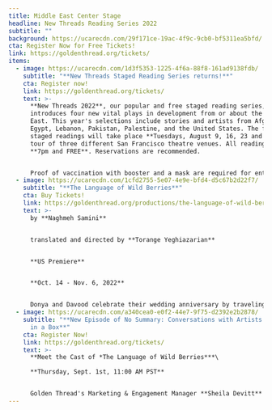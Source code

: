 ```yaml
---
title: Middle East Center Stage
headline: New Threads Reading Series 2022
subtitle: ""
background: https://ucarecdn.com/29f171ce-19ac-4f9c-9cb0-bf5311ea5bfd/
cta: Register Now for Free Tickets!
link: https://goldenthread.org/tickets/
items:
  - image: https://ucarecdn.com/1d3f5353-1225-4f6a-88f8-161ad9138fdb/
    subtitle: "**New Threads Staged Reading Series returns!**"
    cta: Register now!
    link: https://goldenthread.org/tickets/
    text: >-
      **New Threads 2022**, our popular and free staged reading series,
      introduces four new vital plays in development from or about the Middle
      East. This year's selections include stories and artists from Afghanistan,
      Egypt, Lebanon, Pakistan, Palestine, and the United States. The four
      staged readings will take place **Tuesdays, August 9, 16, 23 and 30** in a
      tour of three different San Francisco theatre venues. All readings are at
      **7pm and FREE**. Reservations are recommended. 


      Proof of vaccination with booster and a mask are required for entry.
  - image: https://ucarecdn.com/1cfd2755-5e07-4e9e-bfd4-d5c67b2d22f7/
    subtitle: "**The Language of Wild Berries**"
    cta: Buy Tickets!
    link: https://goldenthread.org/productions/the-language-of-wild-berries-2022/
    text: >-
      by **Naghmeh Samini** 


      translated and directed by **Torange Yeghiazarian** 


      **US Premiere**


      **Oct. 14 - Nov. 6, 2022**


      Donya and Davood celebrate their wedding anniversary by traveling to the same seaside town where they spent their honeymoon. But on this trip, their 10th anniversary, a mysterious young man is following them. Who is he? What does he want? Trying to solve the mystery of the young man throws Donya and Davood into a time warp recalling their past nine anniversary trips. They remember what they have forgotten. But will that be enough to save their marriage?
  - image: https://ucarecdn.com/a340cea0-e0f2-44e7-9f75-d2392e2b2878/
    subtitle: "**New Episode of No Summary: Conversations with Artists Who Don't Fit
      in a Box**"
    cta: Register Now!
    link: https://goldenthread.org/tickets/
    text: >-
      **Meet the Cast of *The Language of Wild Berries***\

      **Thursday, Sept. 1st, 11:00 AM PST**


      Golden Thread's Marketing & Engagement Manager **Sheila Devitt** introduces and interviews cast members of ***The Language of Wild Berries***, a U.S. premiere by Naghmeh Samini. Come meet performers **Zaya Kolia**, **Damien Seperi** and **Dina Zarif** and learn about their theatre journeys and what excites them about this production coming up in October 2022 at Golden Thread.
---
```

